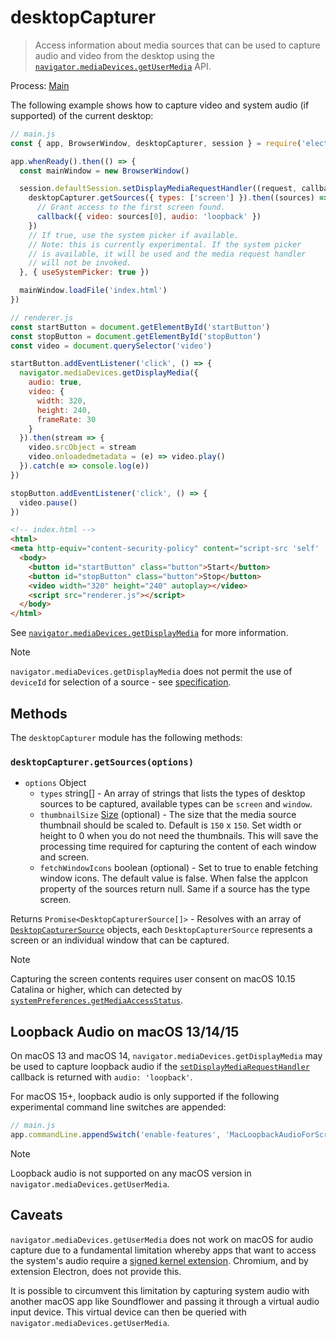 # desktopCapturer

> Access information about media sources that can be used to capture audio and
> video from the desktop using the [`navigator.mediaDevices.getUserMedia`][] API.

Process: [Main](../glossary.md#main-process)

The following example shows how to capture video and system audio (if supported) of the current desktop:

```js
// main.js
const { app, BrowserWindow, desktopCapturer, session } = require('electron')

app.whenReady().then(() => {
  const mainWindow = new BrowserWindow()

  session.defaultSession.setDisplayMediaRequestHandler((request, callback) => {
    desktopCapturer.getSources({ types: ['screen'] }).then((sources) => {
      // Grant access to the first screen found.
      callback({ video: sources[0], audio: 'loopback' })
    })
    // If true, use the system picker if available.
    // Note: this is currently experimental. If the system picker
    // is available, it will be used and the media request handler
    // will not be invoked.
  }, { useSystemPicker: true })

  mainWindow.loadFile('index.html')
})
```

```js
// renderer.js
const startButton = document.getElementById('startButton')
const stopButton = document.getElementById('stopButton')
const video = document.querySelector('video')

startButton.addEventListener('click', () => {
  navigator.mediaDevices.getDisplayMedia({
    audio: true,
    video: {
      width: 320,
      height: 240,
      frameRate: 30
    }
  }).then(stream => {
    video.srcObject = stream
    video.onloadedmetadata = (e) => video.play()
  }).catch(e => console.log(e))
})

stopButton.addEventListener('click', () => {
  video.pause()
})
```

```html
<!-- index.html -->
<html>
<meta http-equiv="content-security-policy" content="script-src 'self' 'unsafe-inline'" />
  <body>
    <button id="startButton" class="button">Start</button>
    <button id="stopButton" class="button">Stop</button>
    <video width="320" height="240" autoplay></video>
    <script src="renderer.js"></script>
  </body>
</html>
```

See [`navigator.mediaDevices.getDisplayMedia`](https://developer.mozilla.org/en-US/docs/Web/API/MediaDevices/getDisplayMedia) for more information.

> [!NOTE]
> `navigator.mediaDevices.getDisplayMedia` does not permit the use of `deviceId` for
> selection of a source - see [specification](https://w3c.github.io/mediacapture-screen-share/#constraints).

## Methods

The `desktopCapturer` module has the following methods:

### `desktopCapturer.getSources(options)`

* `options` Object
  * `types` string[] - An array of strings that lists the types of desktop sources
    to be captured, available types can be `screen` and `window`.
  * `thumbnailSize` [Size](structures/size.md) (optional) - The size that the media source thumbnail
    should be scaled to. Default is `150` x `150`. Set width or height to 0 when you do not need
    the thumbnails. This will save the processing time required for capturing the content of each
    window and screen.
  * `fetchWindowIcons` boolean (optional) - Set to true to enable fetching window icons. The default
    value is false. When false the appIcon property of the sources return null. Same if a source has
    the type screen.

Returns `Promise<DesktopCapturerSource[]>` - Resolves with an array of [`DesktopCapturerSource`](structures/desktop-capturer-source.md) objects, each `DesktopCapturerSource` represents a screen or an individual window that can be captured.

> [!NOTE]
> Capturing the screen contents requires user consent on macOS 10.15 Catalina or higher,
> which can detected by [`systemPreferences.getMediaAccessStatus`][].

[`navigator.mediaDevices.getUserMedia`]: https://developer.mozilla.org/en/docs/Web/API/MediaDevices/getUserMedia
[`systemPreferences.getMediaAccessStatus`]: system-preferences.md#systempreferencesgetmediaaccessstatusmediatype-windows-macos

## Loopback Audio on macOS 13/14/15

On macOS 13 and macOS 14, `navigator.mediaDevices.getDisplayMedia` may be used to capture loopback audio if the [`setDisplayMediaRequestHandler`](./session.md#sessetdisplaymediarequesthandlerhandler-opts) callback is returned with `audio: 'loopback'`.

For macOS 15+, loopback audio is only supported if the following experimental command line switches are appended:

```js
// main.js
app.commandLine.appendSwitch('enable-features', 'MacLoopbackAudioForScreenShare,MacSckSystemAudioLoopbackOverride');
```

> [!NOTE]
> Loopback audio is not supported on any macOS version in `navigator.mediaDevices.getUserMedia`.

## Caveats

`navigator.mediaDevices.getUserMedia` does not work on macOS for audio capture due to a fundamental limitation whereby apps that want to access the system's audio require a [signed kernel extension](https://developer.apple.com/library/archive/documentation/Security/Conceptual/System_Integrity_Protection_Guide/KernelExtensions/KernelExtensions.html). Chromium, and by extension Electron, does not provide this.

It is possible to circumvent this limitation by capturing system audio with another macOS app like Soundflower and passing it through a virtual audio input device. This virtual device can then be queried with `navigator.mediaDevices.getUserMedia`.
